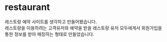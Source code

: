 # restaurant
레스토랑 예약 사이트를 생각하고 만들어봤습니다.<br>
레스토랑을 이용하려는 고객유저와 예약을 받을 레스토랑 유저 모두에게서 회원가입을 통한 정보를 받아 매칭하는 형태로 만들었습니다.
